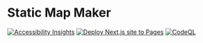 # Static Map Maker

[![Accessibility Insights](https://github.com/katydecorah/staticmapmaker/actions/workflows/a11y.yml/badge.svg)](https://github.com/katydecorah/staticmapmaker/actions/workflows/a11y.yml) [![Deploy Next.js site to Pages](https://github.com/katydecorah/staticmapmaker/actions/workflows/pages.yml/badge.svg)](https://github.com/katydecorah/staticmapmaker/actions/workflows/pages.yml) [![CodeQL](https://github.com/katydecorah/staticmapmaker/actions/workflows/codeql-analysis.yml/badge.svg)](https://github.com/katydecorah/staticmapmaker/actions/workflows/codeql-analysis.yml)
